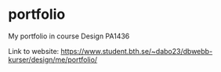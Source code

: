 # portfolio
My portfolio in course Design PA1436

Link to website: https://www.student.bth.se/~dabo23/dbwebb-kurser/design/me/portfolio/

